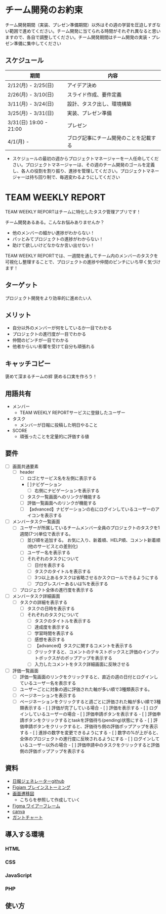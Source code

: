# チーム開発のお約束
チーム開発期間（実装、プレゼン準備期間）以外はその週の学習を圧迫しすぎない範囲で進めてください。チーム開発に当てられる時間がそれぞれ異なると思いますので、各自で調整してください。チーム開発期間はチーム開発の実装・プレゼン準備に集中してください

## スケジュール
| 期間 | 内容 |
| ---- | ---- |
| 2/12(月) - 2/25(日)	 | アイデア決め |
| 2/26(月) - 3/10(日)	 | スライド作成、要件定義 |
| 3/11(月) - 3/24(日)	 | 設計、タスク出し、環境構築 |
| 3/25(月) - 3/31(日)	 | 実装、プレゼン準備 |
| 3/31(日) 19:00 - 21:00	 | プレゼン |
| 4/1(月) -	 | ブログ記事にチーム開発のことを記載する |

- スケジュールの最初の週からプロジェクトマネージャーを一人任命してください。プロジェクトマネージャーは、その週のチーム開発のゴールを定義し、各人の役割を割り振り、進捗を管理してください。プロジェクトマネージャーは持ち回り制で、毎週変わるようにしてください



# TEAM WEEKLY REPORT
TEAM WEEKLY REPORTはチームに特化したタスク管理アプリです！

チーム開発あるある。こんなお悩みありませんか？
- 他のメンバーの細かい進捗がわからない！
- パッとみてプロジェクトの進捗がわからない！
- 助けて欲しいけどなかなか言い出せない！


TEAM WEEKLY REPORTでは、一週間を通してチーム内のメンバーのタスクを可視化し整理することで、プロジェクトの進捗や仲間のピンチにいち早く気づけます！

## ターゲット
プロジェクト開発をより効率的に進めたい人

## メリット
- 自分以外のメンバーが何をしているか一目でわかる
- プロジェクトの進行度が一目でわかる
- 仲間のピンチが一目でわかる
- 他者からいい影響を受けて自分も頑張れる


## キャッチコピー
褒めて深まるチームの絆
褒める口実を作ろう！

## 用語共有
- メンバー
    - TEAM WEEKLY REPORTサービスに登録したユーザー
- タスク
    - メンバーが日報に投稿した明日やること
- SCORE
    - 頑張ったことを定量的に評価する値


## 要件
- [ ] 画面共通要素
    - [ ] header
        - [ ] ロゴとサービス名を左側に表示する
        - [ ]ナビゲーション
            - [ ] 右側にナビゲーションを表示する
        - [ ] タスク一覧画面へのリンクが機能する
        - [ ] 評価一覧画面へのリンクが機能する
        - [ ] 【advanced】ナビゲーションの右にログインしているユーザーのアイコンを表示する

- [ ] メンバータスク一覧画面
    - [ ] ユーザーが所属しているチームメンバー全員のプロジェクトのタスクを1週間(7つ)単位で表示する。
        - [ ] 並び順を追加する。 お気に入り、新着順、HELP順、コメント新着順 (他のサービスとの差別化)
        - [ ] ユーザー名を表示する
        - [ ] それぞれのタスクについて
            - [ ] 日付を表示する
            - [ ] タスクのタイトルを表示する
            - [ ] 3つ以上あるタスクは省略させるかスクロールできるようにする
            - [ ] プログレスバーあるいは%を表示する

    - [ ] プロジェクト全体の進行度を表示する

- [ ] メンバータスク詳細画面
    - [ ] タスクの詳細を表示する
        - [ ] タスクの日時を表示する
        - [ ] それぞれのタスクについて
            - [ ] タスクのタイトルを表示する
            - [ ] 達成度を表示する
            - [ ] 学習時間を表示する
            - [ ] 感想を表示する
            - [ ] 【advanced】タスクに関するコメントを表示する
            - [ ] クリックすると、コメントのテキストボックスと評価のインプットボックスがのポップアップを表示する
            - [ ] 入力したコメントをタスク詳細画面に反映させる
- [ ] 評価一覧画面
    - [ ] 評価一覧画面のリンクをクリックすると、直近の週の日付とログインしているユーザー名を表示する
    - [ ] ユーザーごとに対象の週に評価された軸が多い順で3種類表示する。
    - [ ] ページネーションを表示する
    - [ ] ページネーションをクリックすると週ごとに評価された軸が多い順で3種類表示する
            - [ ] 評価が完了している場合
                - [ ] 評価を表示する
            - [ ] ログインしているユーザーの場合
                - [ ] 評価申請ボタンを表示する
                - [ ] 評価申請ボタンをクリックするとtaskを評価待ち(pending)状態にする
                - [ ] 評価申請ボタンをクリックすると、評価待ち側の評価ポップアップを表示する
                - [ ] 進捗の数字を変更できるようにする
                - [ ] 数字の%が上がると、全体のプロジェクトの進行度に反映されるようにする
            - [ ] ログインしているユーザー以外の場合
                - [ ] 評価申請中のタスクをクリックすると評価側の評価ポップアップを表示する

## 資料
- [日報ジェネレーターgithub](https://github.com/YNSTakeru/nippou)
- [Figjam ブレインストーミング](https://www.figma.com/file/HBNiNLmaQPbljILRmpGzg4/%E3%83%96%E3%83%AC%E3%82%A4%E3%83%B3%E3%82%B9%E3%83%88%E3%83%BC%E3%83%9F%E3%83%B3%E3%82%B0?type=whiteboard&node-id=0-1&t=xOrtzZ9IJClhMGrx-0)
- [画面遷移図](https://www.figma.com/file/ykH6v9Pb38mgeLfxPi8efe/%E7%94%BB%E9%9D%A2%E9%81%B7%E7%A7%BB%E5%9B%B3?type=design&node-id=0-1&mode=design&t=I9o4KxaUTOZHPsMR-0)
    - こちらを参照して作成していく
- [Figma ワイアーフレーム](https://www.figma.com/file/2lM4NdTUwWN4LQPMhQ3RYg/team-weekly-report?type=design&node-id=0-1&mode=design&t=g6ZounenW7Y9VEsu-0)
- [canva](https://www.canva.com/design/DAF-DrhgPv8/IMTd2asvltNLsx_qR3f_KQ/edit)
- [ガントチャート](https://docs.google.com/spreadsheets/d/1smK0GsQfyVPx66Foyk5vRdk7CFmL2-o6EbJq679zI7c/edit)

## 導入する環境

### HTML

### CSS

### JavaScript

### PHP

## 使い方
